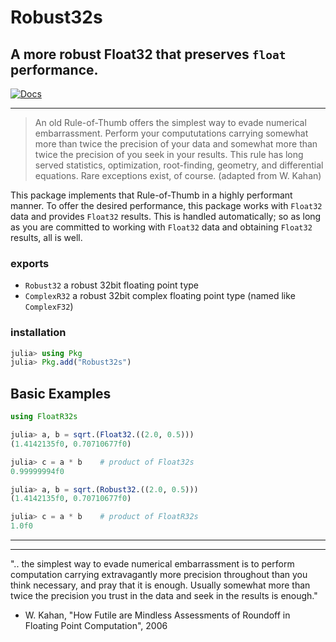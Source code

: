 # Robust32s

## A more robust Float32 that preserves `float` performance.

[![Docs](https://img.shields.io/badge/docs-dev-blue.svg)](https://jeffreysarnoff.github.io/Robust32s.jl/dev)

----


> An old Rule-of-Thumb offers the simplest way to evade numerical embarrassment.
 Perform your compututations carrying somewhat more than twice the precision
 of your data and somewhat more than twice the precision of you seek in your results.
 This rule has long served statistics, optimization, root-finding, geometry,
 and differential equations. Rare exceptions exist, of course.
 > (adapted from W. Kahan)
 
 This package implements that Rule-of-Thumb in a highly performant manner.
 To offer the desired performance, this package works with `Float32` data
 and provides `Float32` results.  This is handled automatically; so as long
 as you are committed to working with `Float32` data and obtaining `Float32`
 results, all is well.
 
 ### exports
 
 - `Robust32`   a robust 32bit floating point type
 - `ComplexR32` a robust 32bit complex floating point type (named like `ComplexF32`)
 
 ### installation
 
 ```julia
 julia> using Pkg
 julia> Pkg.add("Robust32s")
 ```
 
## Basic Examples
 
 ```julia
using FloatR32s

julia> a, b = sqrt.(Float32.((2.0, 0.5)))
(1.4142135f0, 0.70710677f0)

julia> c = a * b    # product of Float32s
0.99999994f0

julia> a, b = sqrt.(Robust32.((2.0, 0.5)))
(1.4142135f0, 0.70710677f0)

julia> c = a * b    # product of FloatR32s
1.0f0
```


----

----

".. the simplest way to evade numerical embarrassment is to perform computation carrying extravagantly
more precision throughout than you think necessary, and pray that it is enough. Usually somewhat
more than twice the precision you trust in the data and seek in the results is enough."
- W. Kahan, "How Futile are Mindless Assessments of Roundoff in Floating Point Computation", 2006
